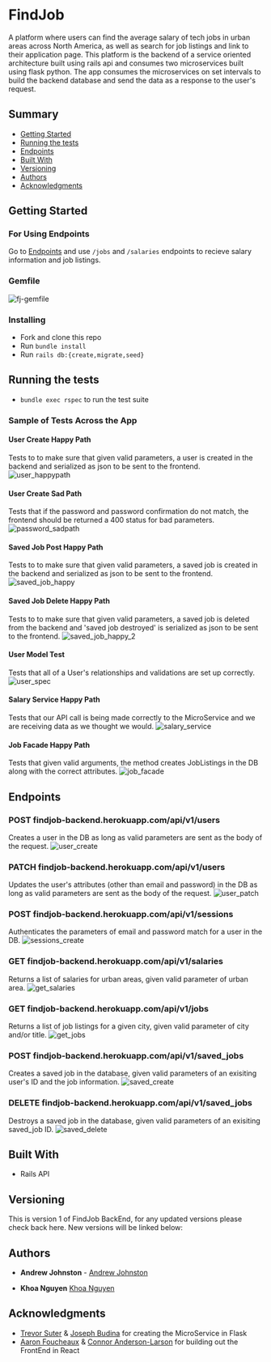 # FindJob

  A platform where users can find the average salary of tech jobs in urban areas across North America, as well as search for job listings and link to their application page. This platform is the backend of a service oriented architecture built using rails api and consumes two microservices built using flask python. The app consumes the microservices on set intervals to build the backend database and send the data as a response to the user's request.  

## Summary

  - [Getting Started](#getting-started)
  - [Running the tests](#running-the-tests)
  - [Endpoints](#endpoints)
  - [Built With](#built-with)
  - [Versioning](#versioning)
  - [Authors](#authors)
  - [Acknowledgments](#acknowledgments)

## Getting Started

### For Using Endpoints

Go to [Endpoints](#endpoints) and use `/jobs` and `/salaries` endpoints to recieve salary information and job listings.

### Gemfile
![fj-gemfile](https://user-images.githubusercontent.com/72912074/119561756-d0a74580-bd62-11eb-97ae-2fecf29ae291.png)

### Installing

- Fork and clone this repo
- Run `bundle install`
- Run `rails db:{create,migrate,seed}`

## Running the tests

- `bundle exec rspec` to run the test suite

### Sample of Tests Across the App

#### User Create Happy Path
Tests to to make sure that given valid parameters, a user is created in the backend and serialized as json to be sent to the frontend.
![user_happypath](https://user-images.githubusercontent.com/72912074/119583439-e11be800-bd83-11eb-9a52-4556784dae57.png)

#### User Create Sad Path
Tests that if the password and password confirmation do not match, the frontend should be returned a 400 status for bad parameters.
![password_sadpath](https://user-images.githubusercontent.com/72912074/119583463-ebd67d00-bd83-11eb-9b7e-0ffd97034b42.png)

#### Saved Job Post Happy Path
Tests to to make sure that given valid parameters, a saved job is created in the backend and serialized as json to be sent to the frontend.
![saved_job_happy](https://user-images.githubusercontent.com/72912074/119583535-0c063c00-bd84-11eb-9c30-7408c29e54ee.png)

#### Saved Job Delete Happy Path
Tests to to make sure that given valid parameters, a saved job is deleted from the backend and 'saved job destroyed' is serialized as json to be sent to the frontend.
![saved_job_happy_2](https://user-images.githubusercontent.com/72912074/119583565-1c1e1b80-bd84-11eb-9890-8a195d95cb42.png)

#### User Model Test
Tests that all of a User's relationships and validations are set up correctly.
![user_spec](https://user-images.githubusercontent.com/72912074/119583582-25a78380-bd84-11eb-986f-f0519710f2f7.png)

#### Salary Service Happy Path
Tests that our API call is being made correctly to the MicroService and we are receiving data as we thought we would.
![salary_service](https://user-images.githubusercontent.com/72912074/119583601-2fc98200-bd84-11eb-931b-bb337ac0b96e.png)

#### Job Facade Happy Path
Tests that given valid arguments, the method creates JobListings in the DB along with the correct attributes.
![job_facade](https://user-images.githubusercontent.com/72912074/119583624-38ba5380-bd84-11eb-89d7-1ab4baceaecb.png)

## Endpoints

### POST findjob-backend.herokuapp.com/api/v1/users
Creates a user in the DB as long as valid parameters are sent as the body of the request.
![user_create](https://user-images.githubusercontent.com/72912074/119563835-4d3b2380-bd65-11eb-9851-d81397f5ebff.png)

### PATCH findjob-backend.herokuapp.com/api/v1/users
Updates the user's attributes (other than email and password) in the DB as long as valid parameters are sent as the body of the request.
![user_patch](https://user-images.githubusercontent.com/72912074/119563881-57f5b880-bd65-11eb-8f19-f3e63d280dcc.png)

### POST findjob-backend.herokuapp.com/api/v1/sessions
Authenticates the parameters of email and password match for a user in the DB.
![sessions_create](https://user-images.githubusercontent.com/72912074/119563890-5b893f80-bd65-11eb-84d3-c46982bab2c6.png)

### GET findjob-backend.herokuapp.com/api/v1/salaries
Returns a list of salaries for urban areas, given valid parameter of urban area.
![get_salaries](https://user-images.githubusercontent.com/72912074/119563901-5e843000-bd65-11eb-923f-a061d48fca28.png)

### GET findjob-backend.herokuapp.com/api/v1/jobs
Returns a list of job listings for a given city, given valid parameter of city and/or title.
![get_jobs](https://user-images.githubusercontent.com/72912074/119563916-647a1100-bd65-11eb-9bab-7b4bdd93be25.png)

### POST findjob-backend.herokuapp.com/api/v1/saved_jobs
Creates a saved job in the database, given valid parameters of an exisiting user's ID and the job information.
![saved_create](https://user-images.githubusercontent.com/72912074/119563929-67750180-bd65-11eb-9599-3219f9185022.png)

### DELETE findjob-backend.herokuapp.com/api/v1/saved_jobs
Destroys a saved job in the database, given valid parameters of an exisiting saved_job ID.
![saved_delete](https://user-images.githubusercontent.com/72912074/119563938-69d75b80-bd65-11eb-8a2b-698d22ff9ba3.png)

## Built With

  - Rails API

## Versioning

This is version 1 of FindJob BackEnd, for any updated versions please check back here. New versions will be linked below:

## Authors

  - **Andrew Johnston** - 
    [Andrew Johnston](https://github.com/omegaeye)
    
  - **Khoa Nguyen**
    [Khoa Nguyen](https://github.com/omegaeye)

## Acknowledgments

  - [Trevor Suter](https://github.com/Trevorsuter) & [Joseph Budina](https://github.com/josephbudina) for creating the MicroService in Flask
  - [Aaron Foucheaux](https://github.com/Afoucheaux) & [Connor Anderson-Larson](https://github.com/ConnorAndersonLarson) for building out the FrontEnd in React

